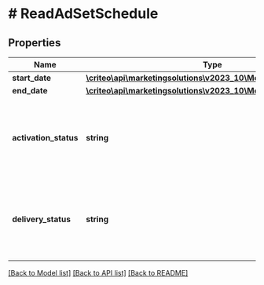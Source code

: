 # # ReadAdSetSchedule

## Properties

Name | Type | Description | Notes
------------ | ------------- | ------------- | -------------
**start_date** | [**\criteo\api\marketingsolutions\v2023_10\Model\NillableDateTime**](NillableDateTime.md) |  | [optional]
**end_date** | [**\criteo\api\marketingsolutions\v2023_10\Model\NillableDateTime**](NillableDateTime.md) |  | [optional]
**activation_status** | **string** | Activation status of the ad set, i.e. whether the consumer wants it to deliver | [optional]
**delivery_status** | **string** | Delivery status of the delivery of the ad set, i.e. whether the ad set is delivering | [optional]

[[Back to Model list]](../../README.md#models) [[Back to API list]](../../README.md#endpoints) [[Back to README]](../../README.md)
